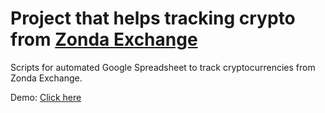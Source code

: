 # Project that helps tracking crypto from [Zonda Exchange](https://zondaglobal.com/en/home)

Scripts for automated Google Spreadsheet to track cryptocurrencies from Zonda Exchange.

Demo: [Click here](https://docs.google.com/spreadsheets/d/1o4XjvZ5Kgoecgki89GYbZACXKOJrFmLLvvgKoq4rFns/edit?usp=sharing)

